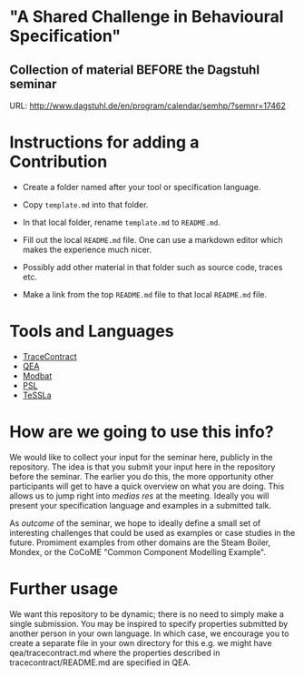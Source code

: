 # "A Shared Challenge in Behavioural Specification"
## Collection of material BEFORE the Dagstuhl seminar 

URL: http://www.dagstuhl.de/en/program/calendar/semhp/?semnr=17462

# Instructions for adding a Contribution

* Create a folder named after your tool or specification language.

* Copy `template.md` into that folder.

* In that local folder, rename `template.md` to `README.md`.

* Fill out the local `README.md` file. One can use a markdown
  editor which makes the experience much nicer.

* Possibly add other material in that folder such as source code, traces etc.

* Make a link from the top `README.md` file to that local `README.md` file.

# Tools and Languages

- [TraceContract](tracecontract/README.md)
- [QEA](qea/README.md)
- [Modbat](modbat/README.md)
- [PSL](psl/README.md)
- [TeSSLa](tessla/README.md)

# How are we going to use this info?

We would like to collect your input for the seminar here, publicly in the repository. The idea is that you submit your input here in the repository before the seminar. The earlier you do this, the more opportunity other participants will get to have a quick overview on what you are doing. This allows us to jump right into _medias res_ at the meeting. Ideally you will present your specification language and examples in a submitted talk.

As *outcome* of the seminar, we hope to ideally define a small set of interesting challenges that could be used as examples or case studies in the future. Promiment examples from other domains are the Steam Boiler, Mondex, or the CoCoME "Common Component Modelling Example".

# Further usage

We want this repository to be dynamic; there is no need to simply make a single submission. You may be inspired to specify properties submitted by another person in your own language. In which case, we encourage you to create a separate file in your own directory for this e.g. we might have qea/tracecontract.md where the properties described in tracecontract/README.md are specified in QEA.

